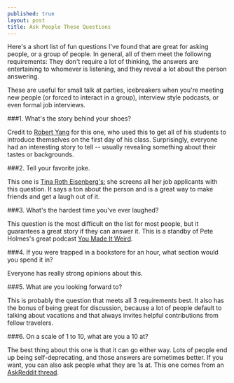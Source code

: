 ```yaml
---
published: true
layout: post
title: Ask People These Questions
---
```



Here's a short list of fun questions I've found that are great for asking people, or a group of people. In general, all of them meet the following requirements: They don't require a lot of thinking, the answers are entertaining to whomever is listening, and they reveal a lot about the person answering.

These are useful for small talk at parties, icebreakers when you're meeting new people (or forced to interact in a group), interview style podcasts, or even formal job interviews.

###1. What's the story behind your shoes?

Credit to [Robert Yang](https://twitter.com/radiatoryang) for this one, who used this to get all of his students to introduce themselves on the first day of his class. Surprisingly, everyone had an interesting story to tell -- usually revealing something about their tastes or backgrounds.

###2. Tell your favorite joke.

This one is [Tina Roth Eisenberg's:](https://spoken.co/t/2316675) she screens all her job applicants with this question. It says a ton about the person and is a great way to make friends and get a laugh out of it.

###3. What's the hardest time you've ever laughed?

This question is the most difficult on the list for most people, but it guarantees a great story if they can answer it. This is a standby of Pete Holmes's great podcast [You Made It Weird](http://nerdist.com/tag/you-made-it-weird/).

###4. If you were trapped in a bookstore for an hour, what section would you spend it in?

Everyone has really strong opinions about this.

###5. What are you looking forward to?

This is probably the question that meets all 3 requirements best. It also has the bonus of being great for discussion, because a lot of people default to talking about vacations and that always invites helpful contributions from fellow travelers.

###6. On a scale of 1 to 10, what are you a 10 at?

The best thing about this one is that it can go either way. Lots of people end up being self-deprecating, and those answers are sometimes better. If you want, you can also ask people what they are 1s at. This one comes from an [AskReddit thread](http://www.reddit.com/r/askreddit/comments/3dg2gp/).
